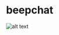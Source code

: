 # beepchat

![alt text]([https://github.com/[username]/[reponame]/blob/[branch]/image.jpg?raw=true](https://github.com/Shubham-Narkhede/beepchat/blob/main/4.jpg)https://github.com/Shubham-Narkhede/beepchat/blob/main/4.jpg)


